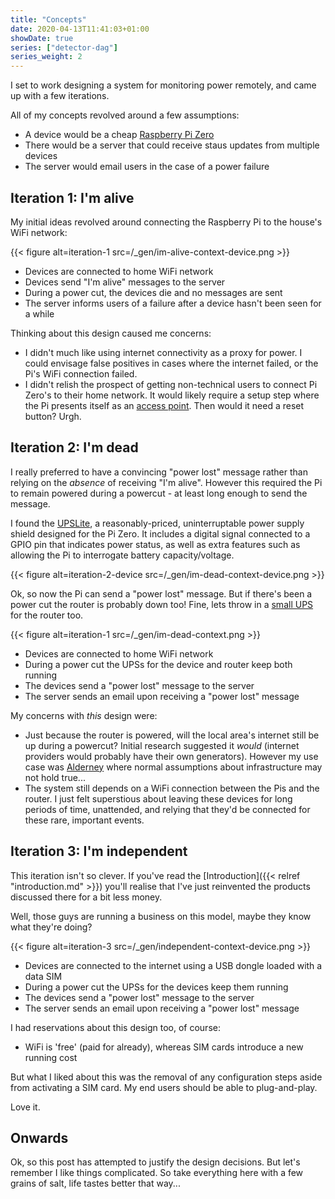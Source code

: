 ```yaml
---
title: "Concepts"
date: 2020-04-13T11:41:03+01:00
showDate: true
series: ["detector-dag"]
series_weight: 2
---
```


I set to work designing a system for monitoring power remotely, and came up with a few iterations.

All of my concepts revolved around a few assumptions:

- A device would be a cheap [Raspberry Pi Zero](https://www.raspberrypi.org/products/raspberry-pi-zero/)
- There would be a server that could receive staus updates from multiple devices
- The server would email users in the case of a power failure

## Iteration 1: I'm alive

My initial ideas revolved around connecting the Raspberry Pi to the house's WiFi network:

{{< figure alt=iteration-1 src=/_gen/im-alive-context-device.png >}}

- Devices are connected to home WiFi network
- Devices send "I'm alive" messages to the server
- During a power cut, the devices die and no messages are sent
- The server informs users of a failure after a device hasn't been seen for a while

Thinking about this design caused me concerns:

- I didn't much like using internet connectivity as a proxy for power.
I could envisage false positives in cases where the internet failed, or the Pi's WiFi connection failed.
- I didn't relish the prospect of getting non-technical users to connect Pi Zero's to their home network.
It would likely require a setup step where the Pi presents itself as an [access point](https://iot.stackexchange.com/a/658).
Then would it need a reset button? Urgh.

## Iteration 2: I'm dead

I really preferred to have a convincing "power lost" message rather than relying on the _absence_ of
receiving "I'm alive". However this required the Pi to remain powered during a powercut - at least long
enough to send the message.

I found the [UPSLite](https://www.aliexpress.com/item/32954180664.html),
a reasonably-priced, uninterruptable power supply shield designed for the Pi Zero.
It includes a digital signal connected to a GPIO pin that indicates power status, as well as extra
features such as allowing the Pi to interrogate battery capacity/voltage.

{{< figure alt=iteration-2-device src=/_gen/im-dead-context-device.png >}}

Ok, so now the Pi can send a "power lost" message. But if there's been a power cut the router is probably
down too! Fine, lets throw in a [small UPS](https://www.amazon.co.uk/GM312-Uninterrupted-11-13Vdc-Wireless-Peripherals/dp/B06XSZVJ6Q)
for the router too.

{{< figure alt=iteration-1 src=/_gen/im-dead-context.png >}}

- Devices are connected to home WiFi network
- During a power cut the UPSs for the device and router keep both running
- The devices send a "power lost" message to the server
- The server sends an email upon receiving a "power lost" message

My concerns with _this_ design were:

- Just because the router is powered, will the local area's internet still be up during a powercut?
Initial research suggested it _would_
(internet providers would probably have their own generators).
However my use case was [Alderney](https://en.wikipedia.org/wiki/Alderney)
where normal assumptions about infrastructure may not hold true...
- The system still depends on a WiFi connection between the Pis and the router.
I just felt superstious about leaving these devices for long periods of time, unattended,
and relying that they'd be connected for these rare, important events.

## Iteration 3: I'm independent

This iteration isn't so clever. If you've read the [Introduction]({{< relref "introduction.md" >}})
you'll realise that I've just reinvented the products discussed there for a bit less money.

Well, those guys are running a business on this model, maybe they know what they're doing?

{{< figure alt=iteration-3 src=/_gen/independent-context-device.png >}}

- Devices are connected to the internet using a USB dongle loaded with a data SIM
- During a power cut the UPSs for the devices keep them running
- The devices send a "power lost" message to the server
- The server sends an email upon receiving a "power lost" message

I had reservations about this design too, of course:

- WiFi is 'free' (paid for already), whereas SIM cards introduce a new running cost

But what I liked about this was the removal of any configuration steps aside from activating a SIM card.
My end users should be able to plug-and-play.

Love it.

## Onwards

Ok, so this post has attempted to justify the design decisions. But let's remember I like things complicated.
So take everything here with a few grains of salt, life tastes better that way...
